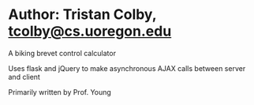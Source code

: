 # Author: Tristan Colby, tcolby@cs.uoregon.edu #
A biking brevet control calculator

Uses flask and jQuery to make asynchronous AJAX calls between server and client

Primarily written by Prof. Young
